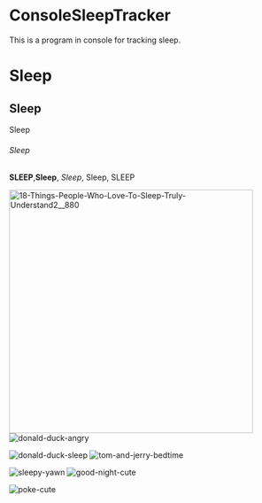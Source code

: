 # ConsoleSleepTracker

This is a program in console for tracking sleep.

# Sleep
## Sleep
Sleep
###### Sleep
**SLEEP**,**Sleep**, *Sleep*, Sleep, SLEEP

<img width="440" alt="18-Things-People-Who-Love-To-Sleep-Truly-Understand2__880" src="https://user-images.githubusercontent.com/109821350/216784607-82a47fa4-e83e-4c4a-882a-b54f9b1e6785.png"> ![donald-duck-angry](https://user-images.githubusercontent.com/109821350/216784617-143bd890-83be-42eb-924d-0439a3c51a41.gif)

![donald-duck-sleep](https://user-images.githubusercontent.com/109821350/216784614-489efbe2-c0c2-4709-8225-2a68d5f4a834.gif) ![tom-and-jerry-bedtime](https://user-images.githubusercontent.com/109821350/216784632-d4c55343-1eea-4656-a733-a1a5540cd8c9.gif)

![sleepy-yawn](https://user-images.githubusercontent.com/109821350/216784635-ceab72e8-b6b4-4c86-837b-93f88d6aeff0.gif) ![good-night-cute](https://user-images.githubusercontent.com/109821350/216784643-ea53e03d-1cab-4844-a63c-5694f87f11c6.gif)

![poke-cute](https://user-images.githubusercontent.com/109821350/216784647-65716d17-bba1-46f3-af6a-903a5cd1af9c.gif)
